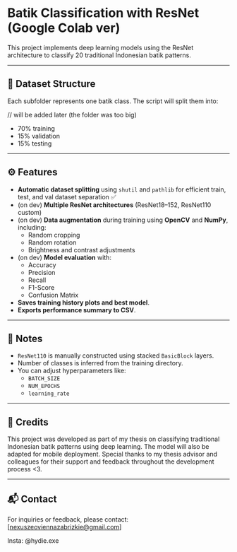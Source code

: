# Batik Classification with ResNet (Google Colab ver)
This project implements deep learning models using the ResNet architecture to classify 20 traditional Indonesian batik patterns.

---

## 📁 Dataset Structure

Each subfolder represents one batik class. The script will split them into:

// will be added later (the folder was too big)
- 70% training
- 15% validation
- 15% testing

---

## ⚙️ Features

- **Automatic dataset splitting** using `shutil` and `pathlib` for efficient train, test, and val dataset separation ✅
- (on dev) **Multiple ResNet architectures** (ResNet18–152, ResNet110 custom)
- (on dev) **Data augmentation** during training using **OpenCV** and **NumPy**, including:
  - Random cropping
  - Random rotation
  - Brightness and contrast adjustments
- (on dev) **Model evaluation** with:
  - Accuracy
  - Precision
  - Recall
  - F1-Score
  - Confusion Matrix
- **Saves training history plots and best model**.
- **Exports performance summary to CSV**.

---

## 🧠 Notes
- `ResNet110` is manually constructed using stacked `BasicBlock` layers.
- Number of classes is inferred from the training directory.
- You can adjust hyperparameters like:
  - `BATCH_SIZE`
  - `NUM_EPOCHS`
  - `learning_rate`

---

## 📌 Credits

This project was developed as part of my thesis on classifying traditional Indonesian batik patterns using deep learning. The model will also be adapted for mobile deployment.
Special thanks to my thesis advisor and colleagues for their support and feedback throughout the development process <3.

---

## 📬 Contact
For inquiries or feedback, please contact: [nexuszeoviennazabrizkie@gmail.com]

Insta: @hydie.exe
